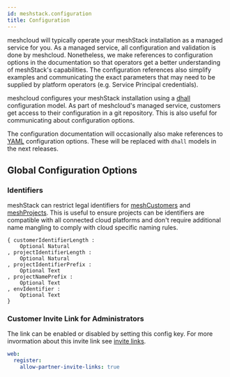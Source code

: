 ```yaml
---
id: meshstack.configuration
title: Configuration
---
```


meshcloud will typically operate your meshStack installation as a managed service for you. As a managed service, all configuration and validation is done by meshcloud. Nonetheless, we make references to configuration options in the documentation so that operators get a better understanding of meshStack's capabilities. The configuration references also simplify examples and communicating the exact parameters that may need to be supplied by platform operators (e.g. Service Principal credentials).

meshcloud configures your meshStack installation using a [dhall](https://dhall-lang.org/) configuration model. As part of meshcloud's managed service, customers get access to their configuration in a git repository. This is also useful for communicating about configuration options.

The configuration documentation will occasionally also make references to [YAML](https://en.wikipedia.org/wiki/YAML) configuration options. These will be replaced with `dhall` models in the next releases.

## Global Configuration Options

### Identifiers

meshStack can restrict legal identifiers for [meshCustomers](./meshcloud.customer.md) and [meshProjects](./meshcloud.project.md). This is useful to ensure projects can be identifiers are compatible with all connected cloud platforms and don't require additional name mangling to comply with cloud specific naming rules.

```dhall
{ customerIdentifierLength :
    Optional Natural
, projectIdentifierLength :
    Optional Natural
, projectIdentifierPrefix :
    Optional Text
, projectNamePrefix :
    Optional Text
, envIdentifier :
    Optional Text
}
```

### Customer Invite Link for Administrators

The link can be enabled or disabled by setting this config key. For more invormation about this invite link see [invite links](administration.customers.md#invite-customer-via-link).

```yaml
web:
  register:
    allow-partner-invite-links: true
```


